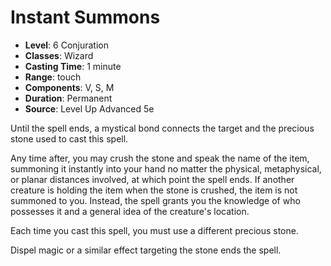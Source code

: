 # Instant Summons

- **Level**: 6 Conjuration
- **Classes**: Wizard
- **Casting Time**: 1 minute
- **Range**: touch
- **Components**: V, S, M
- **Duration**: Permanent
- **Source**: Level Up Advanced 5e

Until the spell ends, a mystical bond connects the target and the precious stone used to cast this spell.

Any time after, you may crush the stone and speak the name of the item, summoning it instantly into your hand no matter the physical, metaphysical, or planar distances involved, at which point the spell ends. If another creature is holding the item when the stone is crushed, the item is not summoned to you. Instead, the spell grants you the knowledge of who possesses it and a general idea of the creature's location.

Each time you cast this spell, you must use a different precious stone.

Dispel magic or a similar effect targeting the stone ends the spell.

